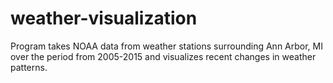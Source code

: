 # weather-visualization
Program takes NOAA data from weather stations surrounding Ann Arbor, MI over the period from 2005-2015 and visualizes recent changes in weather patterns.
